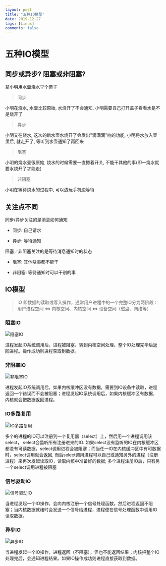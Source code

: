 ```yaml
---
layout: post
title: "五种IO模型"
date: 2019-12-27
tags: [Linux]
comments: false
---
```


# 五种IO模型

## 同步或异步? 阻塞或非阻塞?

拿小明用水壶烧水举个栗子

> 同步

小明在烧水, 水壶比较原始, 水烧开了不会通知, 小明需要自己打开盖子看看水是不是烧开了

> 异步

小明又在烧水, 这次的新水壶水烧开了会发出"滴滴滴"响的功能, 小明将水放入壶里后, 就走开了, 等听到水壶通知了再回来

> 阻塞

小明的烧水壶很原始, 烧水的时候需要一直摁着开关, 不能干其他的事(即一烧水就要水烧开了才能走)

> 非阻塞

小明在等待烧水的过程中, 可以边玩手机边等待

## 关注点不同

同步/异步关注的是消息如何通知

* 同步: 自己请求

* 异步: 等待通知

阻塞／非阻塞关注的是等待消息通知时的状态

* 阻塞: 其他啥事都不能干

* 非阻塞: 等待通知时可以干别的事

## IO模型

> IO 即数据的读取或写入操作，通常用户进程中的一个完整IO分为两阶段：用户进程空间 <=> 内核空间、内核空间 <=> 设备空间（磁盘、网络等）

### 阻塞IO

![阻塞IO](https://i.loli.net/2019/12/26/uAlDZJURy7K5Pt2.png)

进程发起IO系统调用后，进程被阻塞，转到内核空间处理，整个IO处理完毕后返回进程。操作成功则进程获取到数据。

### 非阻塞IO

![非阻塞IO](https://i.loli.net/2019/12/26/DmN6QJldkbvCG5h.png)

进程发起IO系统调用后，如果内核缓冲区没有数据，需要到IO设备中读取，进程返回一个错误而不会被阻塞；进程发起IO系统调用后，如果内核缓冲区有数据，内核就会把数据返回进程。

### IO多路复用

![IO多路复用](https://i.loli.net/2019/12/26/WZ2pqbUkfKnY16l.png)

多个的进程的IO可以注册到一个复用器（select）上，然后用一个进程调用该select， select会监听所有注册进来的IO.
如果select没有监听的IO在内核缓冲区都没有可读数据，select调用进程会被阻塞；而当任一IO在内核缓冲区中有可数据时，select调用就会返回,
而后select调用进程可以自己或通知另外的进程（注册进程）来再次发起读取IO，读取内核中准备好的数据;
多个进程注册IO后，只有另一个select调用进程被阻塞

### 信号驱动IO

![信号驱动IO](https://i.loli.net/2019/12/26/gG6vQEl3eCMXoF1.png)

当进程发起一个IO操作，会向内核注册一个信号处理函数，然后进程返回不阻塞；当内核数据就绪时会发送一个信号给进程，进程便在信号处理函数中调用IO读取数据。

### 异步IO

![异步IO](https://i.loli.net/2019/12/26/1qOlmF2t6iUwRXg.png)

当进程发起一个IO操作，进程返回（不阻塞），但也不能返回结果；内核把整个IO处理完后，会通知进程结果。如果IO操作成功则进程直接获取到数据。
